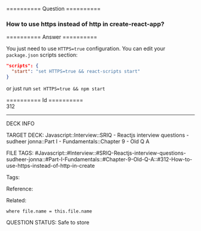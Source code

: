 ========== Question ==========  

### How to use https instead of http in create-react-app?  

========== Answer ==========  

You just need to use `HTTPS=true` configuration. You can edit your `package.json` scripts section:

```json
"scripts": {
  "start": "set HTTPS=true && react-scripts start"
}
```

or just run `set HTTPS=true && npm start`

========== Id ==========  
312

---

DECK INFO

TARGET DECK: Javascript::Interview::SRIQ - Reactjs interview questions - sudheer jonna::Part I - Fundamentals::Chapter 9 - Old Q A

FILE TAGS: #Javascript::#Interview::#SRIQ-Reactjs-interview-questions-sudheer-jonna::#Part-I-Fundamentals::#Chapter-9-Old-Q-A::#312-How-to-use-https-instead-of-http-in-create

Tags:

Reference:

Related:

```dataview
where file.name = this.file.name
```

QUESTION STATUS: Safe to store
